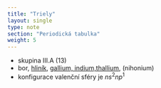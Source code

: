 ```yaml
---
title: "Triely"
layout: single
type: note
section: "Periodická tabulka"
weight: 5
---
```

- skupina III.A (13)
- bor, [hliník](/notes/research/chemistry/inorganic-chemistry/periodic-table/aluminium), [gallium, indium,thallium](/notes/research/chemistry/inorganic-chemistry/periodic-table/other-triels), (nihonium)
- konfigurace valenční sféry je $ns^2np^1$
